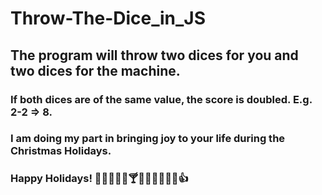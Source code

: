 # Throw-The-Dice_in_JS
## The program will throw two dices for you and two dices for the machine.
### If both dices are of the same value, the score is doubled. E.g. 2-2 => 8.
###
### I am doing my part in bringing joy to your life during the Christmas Holidays.
### Happy Holidays! 🍷🍾🍺🍻🥂🍸🍹😀😜😵🥴🌟👍
